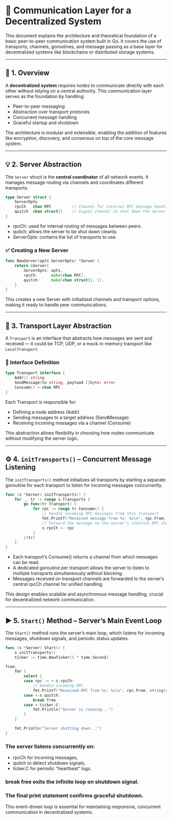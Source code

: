 # 📡 Communication Layer for a Decentralized System

This document explains the architecture and theoretical foundation of a basic peer-to-peer communication system built in Go. It covers the use of transports, channels, goroutines, and message passing as a base layer for decentralized systems like blockchains or distributed storage systems.

---

## 🧱 1. Overview

A **decentralized system** requires nodes to communicate directly with each other without relying on a central authority. This communication layer serves as the foundation by handling:

- Peer-to-peer messaging  
- Abstraction over transport protocols  
- Concurrent message handling  
- Graceful startup and shutdown

The architecture is modular and extensible, enabling the addition of features like encryption, discovery, and consensus on top of the core message system.

---

## 💡 2. Server Abstraction

 The `Server` struct is the **central coordinator** of all network events. It manages message routing via channels and coordinates different transports.

```go
type Server struct {
	ServerOpts
	rpcCh   chan RPC         // Channel for internal RPC message handling
	quitch  chan struct{}    // Signal channel to shut down the server
}
```

- 	rpcCh: used for internal routing of messages between peers.
-   quitch: allows the server to be shut down cleanly.
-   ServerOpts: contains the list of transports to use.

### ✅ Creating a New Server

```go
func NewServer(opts ServerOpts) *Server {
	return &Server{
		ServerOpts: opts,
		rpcCh:      make(chan RPC),
		quitch:     make(chan struct{}, 1),
	}
}
```

This creates a new Server with initialized channels and transport options, making it ready to handle peer communications.

---

## 🚚 3. Transport Layer Abstraction

A `Transport` is an interface that abstracts how messages are sent and received — it could be TCP, UDP, or a mock in-memory transport like `LocalTransport`.

### 🔌 Interface Definition

```go
type Transport interface {
	Addr() string
	SendMessage(to string, payload []byte) error
	Consume() <-chan RPC
}
```


Each Transport is responsible for:
- 	Defining a node address (Addr)
-	Sending messages to a target address (SendMessage)
-	Receiving incoming messages via a channel (Consume)

This abstraction allows flexibility in choosing how nodes communicate without modifying the server logic.

---

## ⚙️ 4. `initTransports()` – Concurrent Message Listening

The `initTransports()` method initializes all transports by starting a separate goroutine for each transport to listen for incoming messages concurrently.

```go
func (s *Server) initTransports() {
	for _, tr := range s.Transports {
		go func(tr Transport) {
			for rpc := range tr.Consume() {
				// Handle incoming RPC messages from this transport
				fmt.Printf("Received message from %s: %s\n", rpc.From, string(rpc.Payload))
				// Forward the message to the server's internal RPC channel for processing
				s.rpcCh <- rpc
			}
		}(tr)
	}
}
```

-   Each transport’s Consume() returns a channel from which messages can be read.
-   A dedicated goroutine per transport allows the server to listen to multiple transports simultaneously without blocking.
-   Messages received on transport channels are forwarded to the server’s central rpcCh channel for unified handling.

This design enables scalable and asynchronous message handling, crucial for decentralized network communication.

---

##  ▶️ 5. `Start()` Method – Server’s Main Event Loop

The `Start()` method runs the server’s main loop, which listens for incoming messages, shutdown signals, and periodic status updates.

```go
func (s *Server) Start() {
	s.initTransports()
	ticker := time.NewTicker(5 * time.Second)

free:
	for {
		select {
		case rpc := <-s.rpcCh:
			// Handle incoming RPC
			fmt.Printf("Received RPC from %s: %s\n", rpc.From, string(rpc.Payload))
		case <-s.quitch:
			break free
		case <-ticker.C:
			fmt.Println("Server is running...")
		}
	}

	fmt.Println("Server shutting down...")
}
```

### The server listens concurrently on:
-   rpcCh for incoming messages,
-   quitch to detect shutdown signals,
-   ticker.C for periodic “heartbeat” logs.
### break free exits the infinite loop on shutdown signal.
### The final print statement confirms graceful shutdown.

This event-driven loop is essential for maintaining responsive, concurrent communication in decentralized systems.
